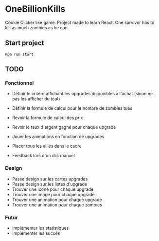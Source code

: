 # OneBillionKills
Cookie Clicker like game. Project made to learn React. One survivor has to kill as much zombies as he can.

## Start project

`npm run start`

## TODO

### Fonctionnel

- Définir le critère affichant les upgrades disponibles à l'achat (sinon ne pas les afficher du tout)
- Définir la formule de calcul pour le nombre de zombies tués

- Revoir la formule de calcul des prix
- Revoir le taux d'argent gagné pour chaque upgrade

- Jouer les animations en fonction de upgrades
- Placer tous les alliés dans le cadre

- Feedback lors d'un clic manuel

### Design

- Passe design sur les cartes upgrades
- Passe design sur les listes d'upgrade
- Trouver une icone pour chaque upgrade
- Trouver une image pour chaque upgrade
- Trouver une animation pour chaque upgrade
- Trouver une animation pour chaque zombies

### Futur

- Implémenter les statistiques
- Implémenter les succès
